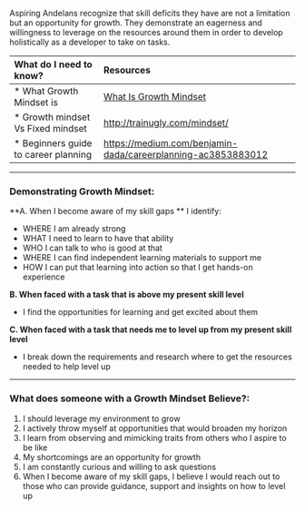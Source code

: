 Aspiring Andelans recognize that skill deficits they have are not a limitation but an opportunity for growth. They demonstrate an eagerness and willingness to leverage on the resources around them in order to develop holistically as a developer to take on tasks.

| What do I need to know?   |      Resources      |
|:-------------|:------------------|
| *  What Growth Mindset is|   [What Is Growth Mindset](https://vimeo.com/216198363) |
| *  Growth mindset Vs Fixed mindset|http://trainugly.com/mindset/|
| *  Beginners guide to career planning|https://medium.com/benjamin-dada/careerplanning-ac3853883012|

----------
### **Demonstrating Growth Mindset:**

**A. When I become aware of my skill gaps **
I identify:
- WHERE I am already strong
- WHAT I need to learn to have that ability
- WHO I can talk to who is good at that
- WHERE I can find independent learning materials to support me
- HOW I can put that learning into action so that I get hands-on experience

**B. When faced with a task that is above my present skill level**
- I find the opportunities for learning and get excited about them

**C. When faced with a task that needs me to level up from my present skill level**
-  I break down the requirements and research where to get the resources needed to help level up

----------


### **What does someone with a Growth Mindset Believe?:**
1. I should leverage my environment to grow
2. I actively throw myself at opportunities that would broaden my horizon
3. I learn from observing and mimicking traits from others who I aspire to be like
4. My shortcomings are an opportunity for growth
5. I am constantly curious and willing to ask questions
6. When I become aware of my skill gaps, I believe I would  reach out to those who can provide guidance, support and insights on how to level up